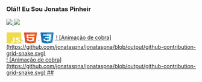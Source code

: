 ### Olá!! Eu Sou Jonatas Pinheir

<div>
  <a href="https://github.com/jonataspna">
  <img height="180em" src="https://github-readme-stats.vercel.app/api?username=jonataspna&show_icons=true&theme=dracula&include_all_commits=true&count_private=true"/>
  <img height="180em" src="https://github-readme-stats.vercel.app/api/top-langs/?username=jonataspna&layout=compact&langs_count=7&theme=dracula"/>
<div style = "display: inline_block"> <br>
  <img align = "center" alt = "Js" height = "30" width = "40" src = "https://raw.githubusercontent.com/devicons/devicon/master/icons/javascript/javascript-plain.svg ">
  <img align = "center" alt = "HTML" height = "30" width = "40" src = "https://raw.githubusercontent.com/devicons/devicon/master/icons/html5/html5-original.svg ">
  <img align = "center" alt = "CSS" height = "30" width = "40" src = "https://raw.githubusercontent.com/devicons/devicon/master/icons/css3/css3-original.svg ">
  ! [Animação de cobra] (https://github.com/jonataspna/jonataspna/blob/output/github-contribution-grid-snake.svg)
</div>
! [Animação de cobra] (https://github.com/jonataspna/jonataspna/blob/output/github-contribution-grid-snake.svg)
##
